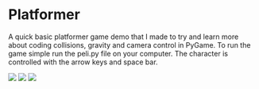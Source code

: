 # Platformer

A quick basic platformer game demo that I made to try and learn more about coding collisions, gravity and camera control in PyGame.
To run the game simple run the peli.py file on your computer.
The character is controlled with the arrow keys and space bar.

![](kuvat/platformer.png)
![](kuvat/platformer1.png)
![](kuvat/platformer2.png)
